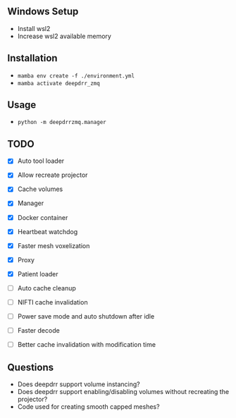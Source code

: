 ## Windows Setup
- Install wsl2
- Increase wsl2 available memory

## Installation
- `mamba env create -f ./environment.yml`
- `mamba activate deepdrr_zmq`

## Usage
- `python -m deepdrrzmq.manager`

## TODO 
- [x] Auto tool loader
- [x] Allow recreate projector
- [x] Cache volumes
- [x] Manager
- [x] Docker container
- [x] Heartbeat watchdog
- [x] Faster mesh voxelization
- [x] Proxy
- [x] Patient loader 
- [ ] Auto cache cleanup
- [ ] NIFTI cache invalidation
- [ ] Power save mode and auto shutdown after idle
- [ ] Faster decode
- [ ] Better cache invalidation with modification time


## Questions
- Does deepdrr support volume instancing?
- Does deepdrr support enabling/disabling volumes without recreating the projector?
- Code used for creating smooth capped meshes?
